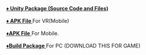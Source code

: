 <a href="https://github.com/kartikk10/Virtual-Reality/blob/kartikk10-patch-1/Ready%20Build/Ball_VR_v1.apk"> <b>♦ Unity Package (Source Code and Files) </b> </a> <br>
<br>
<a href="https://github.com/kartikk10/Virtual-Reality/blob/master/Ready%20Build/Ball_VR_v1.apk"> <b>♦ APK File </b> </a> For VR(Mobile)
<br>
<br>
<a href="https://github.com/kartikk10/Virtual-Reality/blob/v2/Ready%20Build/Ball_v1.apk"><b>♦APK File</b> </a> For Mobile.
<br>
<br>
<a href="https://drive.google.com/drive/folders/1Spl52rl5OXYyT8DUDghdZuFeCQhx1fZg?usp=sharing"> <b>♦Build Package</b> </a> For PC (DOWNLOAD THIS FOR GAME)
